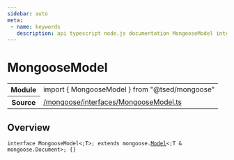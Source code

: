 ```yaml
---
sidebar: auto
meta:
 - name: keywords
   description: api typescript node.js documentation MongooseModel interface
---
```

# MongooseModel <Badge text="Interface" type="interface"/>
<!-- Summary -->
<section class="symbol-info"><table class="is-full-width"><tbody><tr><th>Module</th><td><div class="lang-typescript"><span class="token keyword">import</span> { MongooseModel }&nbsp;<span class="token keyword">from</span>&nbsp;<span class="token string">"@tsed/mongoose"</span></div></td></tr><tr><th>Source</th><td><a href="https://github.com/Romakita/ts-express-decorators/blob/v4.30.1/src//mongoose/interfaces/MongooseModel.ts#L0-L0">/mongoose/interfaces/MongooseModel.ts</a></td></tr></tbody></table></section>

<!-- Overview -->
## Overview


<pre><code class="typescript-lang "><span class="token keyword">interface</span> MongooseModel&lt<span class="token punctuation">;</span>T&gt<span class="token punctuation">;</span> <span class="token keyword">extends</span> mongoose.<a href="/api/mongoose/decorators/Model.html"><span class="token">Model</span></a>&lt<span class="token punctuation">;</span>T & mongoose.Document&gt<span class="token punctuation">;</span> <span class="token punctuation">{</span><span class="token punctuation">}</span>
</code></pre>